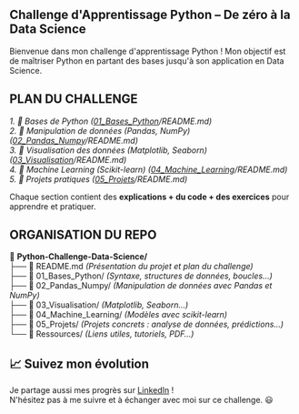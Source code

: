 
## Challenge d'Apprentissage Python – De zéro à la Data Science

Bienvenue dans mon challenge d'apprentissage Python ! Mon objectif est de maîtriser Python en partant des bases jusqu'à son application en Data Science. 

##  PLAN DU CHALLENGE

_1. 🔹 Bases de Python ([01_Bases_Python](01_Bases_Python)/README.md)   
2. 🔹 Manipulation de données (Pandas, NumPy) ([02_Pandas_Numpy](02_Pandas_Numpy)/README.md)   
3. 🔹 Visualisation des données (Matplotlib, Seaborn) ([03_Visualisation](03_Visualisation)/README.md)   
4. 🔹 Machine Learning (Scikit-learn) ([04_Machine_Learning](04_Machine_Learning)/README.md)    
5. 🔹 Projets pratiques ([05_Projets](05_Projets)/README.md)_

Chaque section contient des **explications + du code + des exercices** pour apprendre et pratiquer. 

##  ORGANISATION DU REPO

📂 **Python-Challenge-Data-Science/**  
├── 📜 README.md *(Présentation du projet et plan du challenge)*  
├── 📂 01_Bases_Python/ *(Syntaxe, structures de données, boucles…)*  
├── 📂 02_Pandas_Numpy/ *(Manipulation de données avec Pandas et NumPy)*  
├── 📂 03_Visualisation/ *(Matplotlib, Seaborn…)*  
├── 📂 04_Machine_Learning/ *(Modèles avec scikit-learn)*  
├── 📂 05_Projets/ *(Projets concrets : analyse de données, prédictions…)*  
└── 📂 Ressources/ *(Liens utiles, tutoriels, PDF…)*  

## 📈 Suivez mon évolution

Je partage aussi mes progrès sur [LinkedIn](https://www.linkedin.com/in/narcisse-dalko-ab070b2a4) !  
N'hésitez pas à me suivre et à échanger avec moi sur ce challenge. 😃
